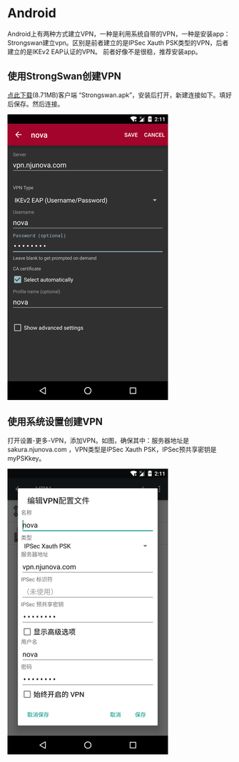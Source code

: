 # Android
Android上有两种方式建立VPN，一种是利用系统自带的VPN，一种是安装app：Strongswan建立vpn。区别是前者建立的是IPSec Xauth PSK类型的VPN，后者建立的是IKEv2 EAP认证的VPN。
前者好像不是很稳，推荐安装app。

## 使用StrongSwan创建VPN
[点此下载](../file/strongswan-1.9.6.apk)(8.71MB)客户端 “Strongswan.apk”，安装后打开，新建连接如下。填好后保存。然后连接。

![](/assets/android-strongswan.png)

## 使用系统设置创建VPN
打开设置-更多-VPN，添加VPN。如图，确保其中：服务器地址是 sakura.njunova.com ，VPN类型是IPSec Xauth PSK，IPSec预共享密钥是 myPSKkey。

![](/assets/android-system.png)